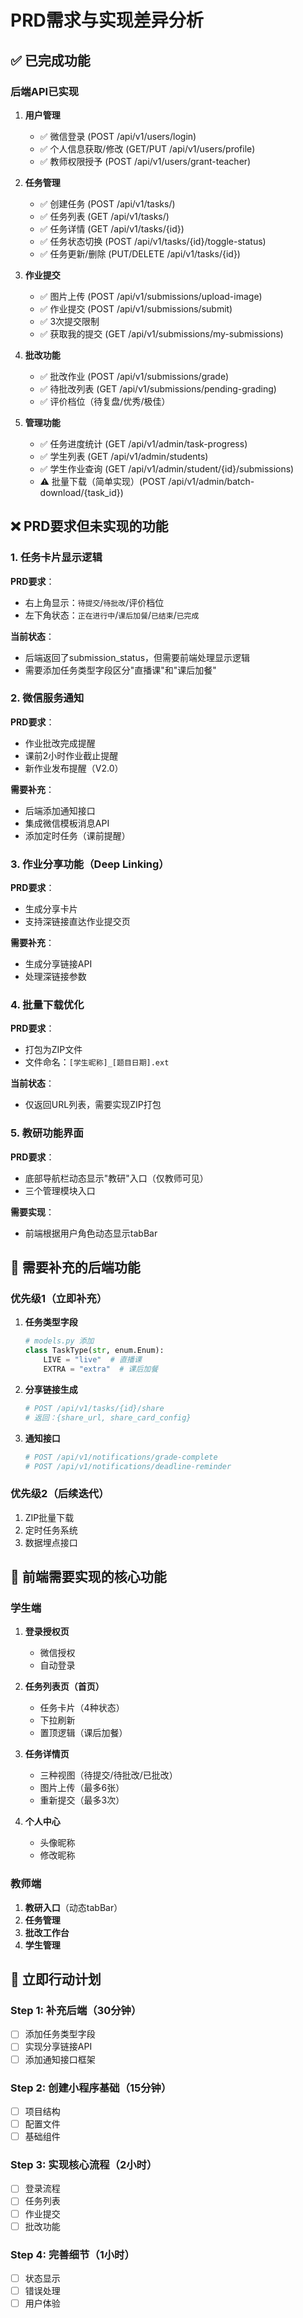 # PRD需求与实现差异分析

## ✅ 已完成功能

### 后端API已实现
1. **用户管理**
   - ✅ 微信登录 (POST /api/v1/users/login)
   - ✅ 个人信息获取/修改 (GET/PUT /api/v1/users/profile)
   - ✅ 教师权限授予 (POST /api/v1/users/grant-teacher)

2. **任务管理**
   - ✅ 创建任务 (POST /api/v1/tasks/)
   - ✅ 任务列表 (GET /api/v1/tasks/)
   - ✅ 任务详情 (GET /api/v1/tasks/{id})
   - ✅ 任务状态切换 (POST /api/v1/tasks/{id}/toggle-status)
   - ✅ 任务更新/删除 (PUT/DELETE /api/v1/tasks/{id})

3. **作业提交**
   - ✅ 图片上传 (POST /api/v1/submissions/upload-image)
   - ✅ 作业提交 (POST /api/v1/submissions/submit)
   - ✅ 3次提交限制
   - ✅ 获取我的提交 (GET /api/v1/submissions/my-submissions)

4. **批改功能**
   - ✅ 批改作业 (POST /api/v1/submissions/grade)
   - ✅ 待批改列表 (GET /api/v1/submissions/pending-grading)
   - ✅ 评价档位（待复盘/优秀/极佳）

5. **管理功能**
   - ✅ 任务进度统计 (GET /api/v1/admin/task-progress)
   - ✅ 学生列表 (GET /api/v1/admin/students)
   - ✅ 学生作业查询 (GET /api/v1/admin/student/{id}/submissions)
   - ⚠️ 批量下载（简单实现）(POST /api/v1/admin/batch-download/{task_id})

## ❌ PRD要求但未实现的功能

### 1. 任务卡片显示逻辑
**PRD要求**：
- 右上角显示：`待提交`/`待批改`/评价档位
- 左下角状态：`正在进行中`/`课后加餐`/`已结束`/`已完成`

**当前状态**：
- 后端返回了submission_status，但需要前端处理显示逻辑
- 需要添加任务类型字段区分"直播课"和"课后加餐"

### 2. 微信服务通知
**PRD要求**：
- 作业批改完成提醒
- 课前2小时作业截止提醒
- 新作业发布提醒（V2.0）

**需要补充**：
- 后端添加通知接口
- 集成微信模板消息API
- 添加定时任务（课前提醒）

### 3. 作业分享功能（Deep Linking）
**PRD要求**：
- 生成分享卡片
- 支持深链接直达作业提交页

**需要补充**：
- 生成分享链接API
- 处理深链接参数

### 4. 批量下载优化
**PRD要求**：
- 打包为ZIP文件
- 文件命名：`[学生昵称]_[题目日期].ext`

**当前状态**：
- 仅返回URL列表，需要实现ZIP打包

### 5. 教研功能界面
**PRD要求**：
- 底部导航栏动态显示"教研"入口（仅教师可见）
- 三个管理模块入口

**需要实现**：
- 前端根据用户角色动态显示tabBar

## 📝 需要补充的后端功能

### 优先级1（立即补充）
1. **任务类型字段**
   ```python
   # models.py 添加
   class TaskType(str, enum.Enum):
       LIVE = "live"  # 直播课
       EXTRA = "extra"  # 课后加餐
   ```

2. **分享链接生成**
   ```python
   # POST /api/v1/tasks/{id}/share
   # 返回：{share_url, share_card_config}
   ```

3. **通知接口**
   ```python
   # POST /api/v1/notifications/grade-complete
   # POST /api/v1/notifications/deadline-reminder
   ```

### 优先级2（后续迭代）
1. ZIP批量下载
2. 定时任务系统
3. 数据埋点接口

## 🎨 前端需要实现的核心功能

### 学生端
1. **登录授权页**
   - 微信授权
   - 自动登录

2. **任务列表页（首页）**
   - 任务卡片（4种状态）
   - 下拉刷新
   - 置顶逻辑（课后加餐）

3. **任务详情页**
   - 三种视图（待提交/待批改/已批改）
   - 图片上传（最多6张）
   - 重新提交（最多3次）

4. **个人中心**
   - 头像昵称
   - 修改昵称

### 教师端
1. **教研入口**（动态tabBar）
2. **任务管理**
3. **批改工作台**
4. **学生管理**

## 🔧 立即行动计划

### Step 1: 补充后端（30分钟）
- [ ] 添加任务类型字段
- [ ] 实现分享链接API
- [ ] 添加通知接口框架

### Step 2: 创建小程序基础（15分钟）
- [ ] 项目结构
- [ ] 配置文件
- [ ] 基础组件

### Step 3: 实现核心流程（2小时）
- [ ] 登录流程
- [ ] 任务列表
- [ ] 作业提交
- [ ] 批改功能

### Step 4: 完善细节（1小时）
- [ ] 状态显示
- [ ] 错误处理
- [ ] 用户体验